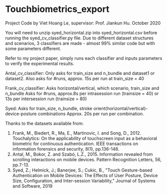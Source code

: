 # Touchbiometrics_export
Project Code by Viet Hoang Le, supervisor: Prof. Jiankun Hu. October 2020

You will need to unzip syed_horizontal.zip into syed_horizontal.csv before running the syed_cv_classifier.py file.
Due to different dataset structures and scenarios, 3 classifiers are made - almost 99% similar code
but with some parameters different.

Refer to my project paper, simply runs each classifier and inputs parameters to verify the experimental results.

Antal_cv_classifier:
    Only asks for train_size and n_bundle and dataset1 or dataset2.
    Also asks for #runs, approx. 15s per run at train_size = 40

Frank_cv_classifier:
    Asks horizontal/vertical, which scenario, train_size and n_bundle
    Asks for #runs, approx.8s per intrasession run (trainsize = 40) or 13s per intersession run (trainsize = 80)


Syed:
    Asks for train_size, n_bundle, stroke orient(horizontal/vertical)-device-posture combinations
    Approx. 20s per run per combination.

Thanks to the datasets available from:
1)	Frank, M., Biedert, R., Ma, E., Martinovic, I. and Song, D., 2012. Touchalytics: On the applicability of touchscreen input as a behavioral biometric for continuous authentication. IEEE transactions on information forensics and security, 8(1), pp.136-148.
2)	Antal, M., Bokor, Z. and Szabó, L.Z., 2015. Information revealed from scrolling interactions on mobile devices. Pattern Recognition Letters, 56, pp.7-13.
3)	Syed, Z.; Helmick, J.; Banerjee, S.; Cukic, B., "Touch Gesture-based Authentication on Mobile Devices: The Effects of User Posture, Device Size, Configuration, and Inter-session Variability," Journal of Systems and Software, 2019 

